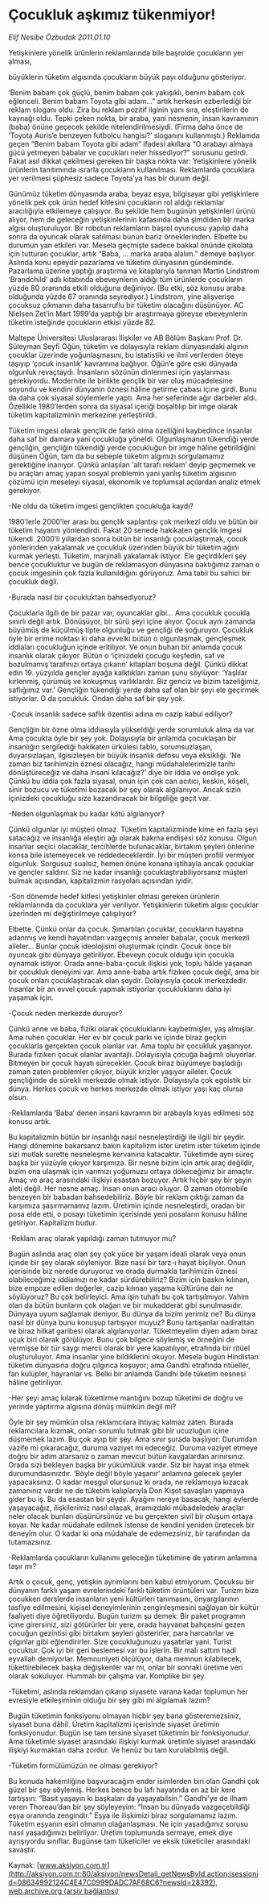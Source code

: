 # Çocukluk aşkımız tükenmiyor!

*Elif Nesibe Özbudak 2011.01.10*

<font class="agenda2NewsSpot">
 <p class="MsoNormal">
  Yetişkinlere yönelik ürünlerin reklamlarında bile başrolde çocukların yer alması,
  <p class="MsoNormal">
   büyüklerin tüketim algısında çocukların büyük payı olduğunu gösteriyor.
   <span>
   </span>
  </p>
 </p>
</font>
<font class="newsDetail">
 <p>
  <p class="MsoNormal">
   ‘Benim babam çok güçlü, benim babam çok yakışıklı, benim babam çok eğlenceli. Benim babam Toyota gibi adam…” artık herkesin ezberlediği bir reklam sloganı oldu. Zira bu reklam pozitif ilginin yanı sıra, eleştirilerin de kaynağı oldu. Tepki çeken nokta, bir araba, yani nesnenin, insan kavramının (baba) önüne geçecek şekilde nitelendirilmesiydi. (Firma daha önce de ‘Toyota Auris’e benzeyen futbolcu hangisi?’ sloganını kullanmıştı.) Reklamda geçen “Benim babam Toyota gibi adam” ifadesi akıllara “O arabayı almaya gücü yetmeyen babalar ve çocukları neler hissediyor?” sorusunu getirdi. Fakat asıl dikkat çekilmesi gereken bir başka nokta var: Yetişkinlere yönelik ürünlerin tanıtımında ısrarla çocukların kullanılması. Reklamlarda çocuklara yer verilmesi şüphesiz sadece Toyota’ya has bir durum değil.
  </p>
  <p class="MsoNormal">
   Günümüz tüketim dünyasında araba, beyaz eşya, bilgisayar gibi yetişkinlere yönelik pek çok ürün hedef kitlesini çocukların rol aldığı reklamlar aracılığıyla etkilemeye çalışıyor. Bu şekilde hem bugünün yetişkinleri ürünü alıyor, hem de geleceğin yetişkinlerinin kafasında daha şimdiden bir marka algısı oluşturuluyor. Bir robotun reklamların başrol oyuncusu yapılıp daha sonra da oyuncak olarak satılması bunun bariz örneklerinden. Elbette bu durumun yan etkileri var. Mesela geçmişte sadece bakkal önünde çikolata için tutturan çocuklar, artık “Baba, … marka araba alalım.” demeye başlıyor. Aslında konu epeydir pazarlama ve tüketim dünyasının gündeminde. Pazarlama üzerine yaptığı araştırma ve kitaplarıyla tanınan Martin Lindstrom ‘Brandchild’ adlı kitabında ebeveynlerin aldığı tüm ürünlerde çocukların yüzde 80 oranında etkili olduğuna değiniyor. (Bu etki, söz konusu araba olduğunda yüzde 67 oranında seyrediyor.) Lindstrom, yine alışverişe çocuksuz çıkmanın daha tasarruflu bir tüketim olacağını düşünüyor.
   <span>
   </span>
   AC Nielsen Zet’in Mart 1999’da yaptığı bir araştırmaya göreyse ebeveynlerin tüketim isteğinde çocukların etkisi yüzde 82.
  </p>
  <p class="MsoNormal">
   Maltepe Üniversitesi Uluslararası İlişkiler ve AB Bölüm Başkanı Prof. Dr. Süleyman Seyfi Öğün, tüketim ve dolayısıyla reklam dünyasındaki algının çocuklar üzerinde yoğunlaşmasını, bu istatistiki ve ilmî verilerden öteye taşıyıp ‘çocuk insanlık’ kavramına bağlıyor. Öğün’e göre eski dünyada olgunluk revaçtaydı. İnsanların sözünün dinlenmesi için yaşlanması gerekiyordu. Modernite ile birlikte gençlik bir var oluş mücadelesine soyundu ve kendini dünyanın öznesi hâline getirme çabası içine girdi. Bunu da daha çok siyasal söylemlerle yaptı. Ama her seferinde ağır darbeler aldı. Özellikle 1980’lerden sonra da siyasal içeriği boşaltılıp bir imge olarak tüketim kapitalizminin merkezine yerleştirildi.
  </p>
  <p class="MsoNormal">
   Tüketim imgesi olarak gençlik de farklı olma özelliğini kaybedince insanlar daha saf bir damara yani çocukluğa yöneldi. Olgunlaşmanın tükendiği yerde gençliğin, gençliğin tükendiği yerde çocukluğun bir imge hâline getirildiğini düşünen Öğün, tam da bu sebeple tüketim algımızı sorgulamamız gerektiğine inanıyor. Çünkü anlaşılan ‘alt tarafı reklam’ deyip geçmemek ve bu araçları amaç yapan sosyal problemin yani yanlış tüketim algısının çözümü için meseleyi siyasal, ekonomik ve toplumsal açılardan analiz etmek gerekiyor.
  </p>
  <p class="MsoNormal">
   -Ne oldu da tüketim imgesi gençlikten çocukluğa kaydı?
  </p>
  <p class="MsoNormal">
   1980’lerle 2000’ler arası bu gençlik saplantısı çok merkezî oldu ve bütün bir tüketim hayatını yönlendirdi. Fakat 20 senede hakikaten gençlik imgesi tükendi. 2000’li yıllardan sonra bütün bir insanlığı çocuklaştırmak, çocuk yönlerinden yakalamak ve çocukluk üzerinden büyük bir tüketim ağını kurmak yerleşti. Tüketim, marjinali yakalamak istiyor. Ele geçirdikleri şey bence çocukluktur ve bugün de reklamasyon dünyasına baktığımız zaman o çocuk imgesinin çok fazla kullanıldığını görüyoruz. Ama tabii bu sahici bir çocukluk değil.
  </p>
  <p class="MsoNormal">
   -Burada nasıl bir çocukluktan bahsediyoruz?
  </p>
  <p class="MsoNormal">
   Çocuklarla ilgili de bir pazar var, oyuncaklar gibi... Ama çocukluk çocukla sınırlı değil artık. Dönüşüyor, bir sürü şeyi içine alıyor. Çocuk aynı zamanda büyümüş de küçülmüş tipte olgunluğu ve gençliği de soğuruyor. Çocukluk öyle bir erime noktası ki daha evvelki bütün o olgunlaşmak, gençleşmek iddiaları çocukluğun içinde eritiliyor. Ve onun buharı bir anlamda çocuk insanlık olarak çıkıyor. Bütün o ‘içinizdeki çocuğu keşfedin, saf ve bozulmamış tarafınızı ortaya çıkarın’ kitapları boşuna değil. Çünkü dikkat edin 19. yüzyılda gençler ayağa kalktıkları zaman şunu söylüyor: ‘Yaşlılar kirlenmiş, çürümüş ve kokuşmuş varlıklardır. Biz genciz ve bizim tazeliğimiz, saflığımız var.’ Gençliğin tükendiği yerde daha saf olan bir şeyi ele geçirmek istiyorlar. O da çocukluk. Ondan daha saf bir şey yok.
  </p>
  <p class="MsoNormal">
   -Çocuk insanlık sadece saflık özentisi adına mı cazip kabul ediliyor?
  </p>
  <p class="MsoNormal">
   Gençliğin bir özne olma iddiasıyla yükseldiği yerde sorumluluk alma da var. Ama çocukta öyle bir şey yok. Dolayısıyla bir anlamda çocuklaşan bir insanlığın sergilediği hakikaten ürkülesi tablo, sorumsuzlaşan, duyarsızlaşan, ilgisizleşen bir büyük insanlık defosu veya eksikliği. ‘Ne zaman biz tarihimizin öznesi olacağız, hangi müdahalelerimizle tarihi dönüştüreceğiz ve daha insani kılacağız?’ diye bir iddia ve endişe yok. Çünkü bu iddia çok fazla siyasal, onun için çok can acıtıcı, keskin, köşeli, sinir bozucu ve tüketimi bozacak bir şey olarak algılanıyor. Ancak sizin içinizdeki çocukluğu size kazandıracak bir bilgeliğe geçit var.
  </p>
  <p class="MsoNormal">
   -Neden olgunlaşmak bu kadar kötü algılanıyor?
  </p>
  <p class="MsoNormal">
   Çünkü olgunlar iyi müşteri olmaz. Tüketim kapitalizminde kime en fazla şeyi satacağız ve insanlığa eleştiri ağı olarak bakma endişesi söz konusu. Olgun insanlar seçici olacaklar, tercihlerde bulunacaklar, birtakım şeyleri önlerine konsa bile istemeyecek ve reddedeceklerdir. İyi bir müşteri profili vermiyor olgunluk. Sorgusuz sualsiz, hemen önüne konana iştihayla ancak çocuklar ve gençler saldırır. Siz ne kadar insanlığı çocuklaştırabiliyorsanız müşteri bulmak açısından, kapitalizmin rasyoları açısından iyidir.
  </p>
  <p class="MsoNormal">
   -Son dönemde hedef kitlesi yetişkinler olması gereken ürünlerin reklamlarında da çocuklara yer veriliyor. Yetişkinlerin tüketim algısı çocuklar üzerinden mi değiştirilmeye çalışılıyor?
  </p>
  <p class="MsoNormal">
   Elbette. Çünkü onlar da çocuk. Şımartılan çocuklar, çocukların hayatına adanmış ve kendi hayatından vazgeçmiş anneler babalar, çocuk merkezli aileler… Bunlar çocuk ideolojisini oluşturmak içindir. Çocuk önce bir oyuncak gibi dünyaya getiriliyor. Ebeveyn çocuk olduğu için çocukla oynamak istiyor. Orada anne-baba-çocuk ilişkisi yok, toplu hâlde yaşanan bir çocukluk deneyimi var. Ama anne-baba artık fiziken çocuk değil, ama bir çocuk onları çocuklaştıracak olan şeydir. Dolayısıyla çocuk merkezdedir. İnsanlar bir an evvel çocuk yapmak istiyorlar çocukluklarını daha iyi yaşamak için.
  </p>
  <p class="MsoNormal">
   -Çocuk neden merkezde duruyor?
  </p>
  <p class="MsoNormal">
   Çünkü anne ve baba, fiziki olarak çocukluklarını kaybetmişler, yaş almışlar. Ama ruhen çocuklar. Her ev bir çocuk parkı ve içinde biraz geçkin çocuklarla gerçekten çocuk olanlar var. Ama toplu bir çocukluk yaşanıyor. Burada fiziken çocuk olanlar avantajlı. Dolayısıyla çocuğa bağımlı oluyorlar. Bitmeyen bir çocuk hayatı sürecekler. Çocuk biraz büyümeye başladığı zaman zaten problemler çıkıyor, büyük krizler yaşıyor aileler. Çocuk gençliğinde de sürekli merkezde olmak istiyor. Dolayısıyla çok egoistik bir dünya. Herkes çocuk ve herkes merkezde olmak istiyor yaşı kaç olursa olsun.
  </p>
  <p class="MsoNormal">
   -Reklamlarda ‘Baba’ denen insani kavramın bir arabayla kıyas edilmesi söz konusu artık.
  </p>
  <p class="MsoNormal">
   Bu kapitalizmin bütün bir insanlığı nasıl nesneleştirdiği ile ilgili bir şeydir. Hangi dönemine bakarsanız bakın kapitalizm ister üretim ister tüketim içinde sizi mutlak surette nesneleşme kervanına katacaktır. Tüketimde aynı süreç başka bir yüzüyle çıkıyor karşımıza. Bir nesne bizim için artık araç değildir, bizim ona ulaşmak için varımızı yoğumuzu ortaya dökeceğimiz bir amaçtır. Amaç ve araç arasındaki ilişkiyi esastan bozuyor. Artık hiçbir şey bir şeyin aleti değil. Her nesne amaç. İnsan onun aracı oluyor. O zaman otomobile benzeyen bir babadan bahsedebiliriz. Böyle bir reklam çıktığı zaman da karşımıza şaşırmamamız lazım. Üretimin içinde nesneleştirdi, oradan bir posa elde etti, o posayı tüketimin içerisinde yeni posaların konusu hâline getiriyor. Kapitalizm budur.
  </p>
  <p class="MsoNormal">
   -Reklam araç olarak yapıldığı zaman tutmuyor mu?
  </p>
  <p class="MsoNormal">
   Bugün aslında araç olan şey çok yüce bir yaşam ideali olarak veya onun içinde bir şey olarak söyleniyor. Bize nasıl bir tarz-ı hayat biçiliyor. Onun içerisinde biz nerede duruyoruz ve orada durmakla tarihimizin öznesi olabileceğimiz iddiamızı ne kadar sürdürebiliriz? Bizim için baskın kılınan, bize empoze edilen değerler, cazip kılınan yaşama kültürüne dair ne söylüyoruz? Bu çok belirleyici. Ama işin tuhafı bu çok tartışılmıyor. Vahim olan da bütün bunların çok olağan ve bir mukadderat gibi sunulmasıdır. Dünyaya uyum sağlamak deniyor. Bu dünya da bizim yerimiz ne? Bu dünya nasıl bir dünya bunu konuşup tartışıyor muyuz? Bunu tartışanlar nadirattan ve biraz hilkat garibesi olarak algılanıyorlar. Tüketmeyelim diyen adam biraz uçuk biri olarak görülüyor. Bunu çok bilgece söylemiş ve örneğini de vermişse bir tür saygı mercii olarak bir yere kapatılıyor, etrafında bir ritüel oluşturuluyor. Ama insanlar yine bildiklerini okuyor. Mesela bugün Hindistan tüketim dünyasına doğru çılgınca koşuyor; ama Gandhi etrafında ritüeller, fan kulüpler, hayranlar vs. Belki bir anlamda Gandhi bile tüketim nesnesi hâline getiriliyor.
  </p>
  <p class="MsoNormal">
   -Her şeyi amaç kılarak tükettirme mantığını bozup tüketimi de doğru ve yerinde yaptırma algısına dönüş mümkün değil mi?
  </p>
  <p class="MsoNormal">
   Öyle bir şey mümkün olsa reklamcılara ihtiyaç kalmaz zaten. Burada reklamcılara kızmak, onları sorumlu tutmak gibi bir ucuzluğun içine düşmemek lazım. Bu çok ayıp bir şey. Ama sınır şurada başlıyor: Durumdan vazife mi çıkaracağız, duruma vaziyet mi edeceğiz. Duruma vaziyet etmeye doğru bir adım atarsanız o zaman mevcut bütün kavgalardan arınırsınız. Orada sizi bekleyen başka bir yükümlülük vardır. Siz bir hayat inşa etmek durumundasınızdır. ‘Böyle değil böyle yaşanır’ anlamına gelecek şeyler yapacaksınız. O kadar meşgul olursunuz ki orada, ne reklamcıya kızacak zamanınız vardır ne de tüketim kalıplarıyla Don Kişot savaşları yapmaya gider bu iş. Bu da esastan bir şeydir. Ayağım nereye basacak, hangi evlerde yaşayacağız, ilişkilerimiz nasıl olacak, aramızdaki mübadeledeki araçlar neler olacak bunları düşünürsünüz ve bu gerçekten sivil bir oluşum ortaya koyar. Ne kadar müdahale edilmek istense de kendini yeniden üretecek bir deneyim olur. O kadar ki ona müdahale de edemezsiniz, bir tarafından da tutamazsınız.
  </p>
  <p class="MsoNormal">
   -Reklamlarda çocukların kullanımı geleceğin tüketimine de yatırım anlamına taşır mı?
  </p>
  <p class="MsoNormal">
   Artık o çocuk, genç, yetişkin ayrımlarını ben kabul etmiyorum. Çocuksu bir dünyanın farklı yaşam evrelerindeki farklı tüketim örüntüleri var. Turizm bize çocukken derslerde insanların yeni kültürleri tanımasını, önyargılarının tasfiye edilmesini, kişisel deneyimlerinin zenginleşmesini sağlayan bir kültür faaliyeti diye öğretiliyordu. Bugün turizm şu demek: Bir paket programın içine girersiniz, sizi götürürler bir yere, orada hayvanat bahçesini gezen çocuğun gezintisi gibi birtakım şeyleri gösterirler, para harcatırlar ve çılgınlar gibi eğlendirirler. Size çocukluğunuzu yaşatırlar yani. Turist çocuktur. Çok iyi bir geri beslemesi var bu işlerin. Bir malı sattım hadi eyvallah demiyorlar. Memnuniyeti ölçülüyor, daha memnun kılabilecek, tükettirebilecek başka değişkenler var mı, onlar bir sonraki üretime veri olarak sokuluyor. Hummalı bir çalışma var. Komplike bir şey.
  </p>
  <p class="MsoNormal">
   -Tüketimi, aslında reklamdan çıkarıp siyasete varana kadar toplumun her evresiyle etkileşiminin olduğu bir şey gibi mi algılamak lazım?
  </p>
  <p class="MsoNormal">
   Bugün tüketimin fonksiyonu olmayan hiçbir şey bana gösteremezsiniz, siyaset buna dâhil. Üretim kapitalizmi içerisinde siyaset üretimin fonksiyonudur. Bugün ise tam tersine siyaset tüketimin bir fonksiyonudur. Ama tüketimle siyaset arasındaki ilişkiyi kurmak üretimle siyaset arasındaki ilişkiyi kurmaktan daha zordur. Ve henüz bu tam kurulabilmiş değil.
  </p>
  <p class="MsoNormal">
   -Tüketim formülümüzün ne olması gerekiyor?
  </p>
  <p class="MsoNormal">
   Bu konuda hakemliğine başvuracağım ender isimlerden biri olan Gandhi çok güzel bir şey söylemiş. Herkes bence bu lafı hayatında en az bir kere tartışsın: “Basit yaşayın ki başkaları da yaşayabilsin.” Gandhi’ye de ilham veren Thoreau’dan bir şey söyleyeyim: “İnsan bu dünyada vazgeçebildiği eşya oranında zengindir.” Eşya ile ilişkimizi biraz sorgulamamız lazım. Tüketim eşyanın esiri olmanın olağanlaşması. Ne için yaşadığımız sorusu nasıl yaşadığımızı belirliyor. Üretim toplumunda sermaye, emek diye ayrışıyordu sınıflar. Bugünse tam tüketiciler ve eksik tüketiciler arasındaki savaştır.
  </p>
 </p>
</font>

Kaynak: [www.aksiyon.com.tr](http://aksiyon.com.tr:80/aksiyon/newsDetail_getNewsById.action;jsessionid=08634992124C4E47C0999DADC7AF68C6?newsId=28392), [web.archive.org (arşiv bağlantısı)](http://web.archive.org/web/20110112123112/http://aksiyon.com.tr:80/aksiyon/newsDetail_getNewsById.action;jsessionid=08634992124C4E47C0999DADC7AF68C6?newsId=28392)
